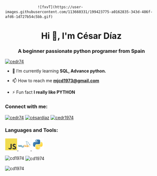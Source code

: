 
                   ![fxvT](https://user-images.githubusercontent.com/113660331/199423775-a0162835-343d-486f-afd6-1d727b54c5bb.gif)





<h1 align="center">Hi 👋, I'm César Díaz</h1>
<h3 align="center">A beginner passionate python programer from Spain</h3>

<p align="left"> <a href="https://twitter.com/cedr74" target="blank"><img src="https://img.shields.io/twitter/follow/cedr74?logo=twitter&style=for-the-badge" alt="cedr74" /></a> </p>

- 🌱 I’m currently learning **SQL, Advance python.**

- 📫 How to reach me **mjcd1973@gmail.com**

- ⚡ Fun fact **I really like PYTHON**

<h3 align="left">Connect with me:</h3>
<p align="left">
<a href="https://twitter.com/cedr74" target="blank"><img align="center" src="https://raw.githubusercontent.com/rahuldkjain/github-profile-readme-generator/master/src/images/icons/Social/twitter.svg" alt="cedr74" height="30" width="40" /></a>
<a href="https://linkedin.com/in/césardíaz" target="blank"><img align="center" src="https://raw.githubusercontent.com/rahuldkjain/github-profile-readme-generator/master/src/images/icons/Social/linked-in-alt.svg" alt="césardíaz" height="30" width="40" /></a>
<a href="https://instagram.com/cedr1974" target="blank"><img align="center" src="https://raw.githubusercontent.com/rahuldkjain/github-profile-readme-generator/master/src/images/icons/Social/instagram.svg" alt="cedr1974" height="30" width="40" /></a>
</p>

<h3 align="left">Languages and Tools:</h3>
<p align="left"> <a href="https://developer.mozilla.org/en-US/docs/Web/JavaScript" target="_blank" rel="noreferrer"> <img src="https://raw.githubusercontent.com/devicons/devicon/master/icons/javascript/javascript-original.svg" alt="javascript" width="40" height="40"/> </a> <a href="https://www.mysql.com/" target="_blank" rel="noreferrer"> <img src="https://raw.githubusercontent.com/devicons/devicon/master/icons/mysql/mysql-original-wordmark.svg" alt="mysql" width="40" height="40"/> </a> <a href="https://www.python.org" target="_blank" rel="noreferrer"> <img src="https://raw.githubusercontent.com/devicons/devicon/master/icons/python/python-original.svg" alt="python" width="40" height="40"/> </a> </p>

<p><img align="left" src="https://github-readme-stats.vercel.app/api/top-langs?username=cd1974&show_icons=true&locale=en&layout=compact" alt="cd1974" /></p>

<p>&nbsp;<img align="center" src="https://github-readme-stats.vercel.app/api?username=cd1974&show_icons=true&locale=en" alt="cd1974" /></p>

<p><img align="center" src="https://github-readme-streak-stats.herokuapp.com/?user=cd1974&" alt="cd1974" /></p>

